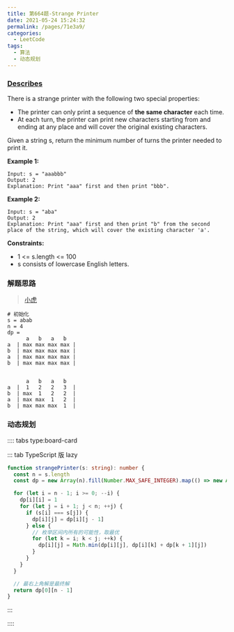 ```yaml
---
title: 第664题-Strange Printer
date: 2021-05-24 15:24:32
permalink: /pages/71e3a9/
categories:
  - LeetCode
tags:
  - 算法
  - 动态规划
---
```


### [Describes](https://leetcode-cn.com/problems/strange-printer/)

There is a strange printer with the following two special properties:

- The printer can only print a sequence of **the same character** each time.
- At each turn, the printer can print new characters starting from and ending at any place and will cover the original existing characters.

Given a string <span class="span-shadow">s</span>, return the minimum number of turns the printer needed to print it.

<!-- more -->

**Example 1:**

```
Input: s = "aaabbb"
Output: 2
Explanation: Print "aaa" first and then print "bbb".
```

**Example 2:**

```
Input: s = "aba"
Output: 2
Explanation: Print "aaa" first and then print "b" from the second place of the string, which will cover the existing character 'a'.
```

**Constraints:**

- <span class="span-shadow">1 <= s.length <= 100</span>
- <span class="span-shadow">s</span> consists of lowercase English letters.

### 解题思路

> [小虎](https://leetcode-cn.com/problems/strange-printer/solution/xin-shou-pian-cong-xiao-wen-ti-zai-dao-q-qifh/)

```
# 初始化
s = abab
n = 4
dp =
      a   b   a   b
a  | max max max max |
b  | max max max max |
a  | max max max max |
b  | max max max max |


      a   b   a   b
a  |  1   2   2   3  |
b  | max  1   2   2  |
a  | max max  1   2  |
b  | max max max  1  |

```

### 动态规划

:::: tabs type:board-card

::: tab TypeScript 版 lazy

```TypeScript
function strangePrinter(s: string): number {
  const n = s.length
  const dp = new Array(n).fill(Number.MAX_SAFE_INTEGER).map(() => new Array(n).fill(Number.MAX_SAFE_INTEGER))

  for (let i = n - 1; i >= 0; --i) {
    dp[i][i] = 1
    for (let j = i + 1; j < n; ++j) {
      if (s[i] === s[j]) {
        dp[i][j] = dp[i][j - 1]
      } else {
        // 枚举区间内所有的可能性，取最优
        for (let k = i; k < j; ++k) {
          dp[i][j] = Math.min(dp[i][j], dp[i][k] + dp[k + 1][j])
        }
      }
    }
  }

  // 最右上角解是最终解
  return dp[0][n - 1]
}
```

:::

::::
